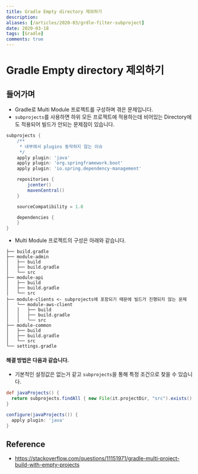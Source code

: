 ```yaml
---
title: Gradle Empty directory 제외하기
description: 
aliases: [/articles/2020-03/grdle-filter-subproject]
date: 2020-03-18
tags: [Gradle]
comments: true
---
```

# Gradle Empty directory 제외하기
## 들어가며
- Gradle로 Multi Module 프로젝트를 구성하며 겪은 문제입니다.
- `subprojects`를 사용하면 하위 모든 프로젝트에 적용하는데 비어있는 Directory에도 적용되어 빌드가 안되는 문제점이 있습니다.

```gradle
subprojects {
    /**
     * 내부에서 plugins 동작하지 않는 이슈
     */
    apply plugin: 'java'
    apply plugin: 'org.springframework.boot'
    apply plugin: 'io.spring.dependency-management'

    repositories {
        jcenter()
        mavenCentral()
    }

    sourceCompatibility = 1.8

    dependencies {
    }
}
```

- Multi Module 프로젝트의 구성은 아래와 같습니다.
```
├── build.gradle
├── module-admin
│   ├── build
│   ├── build.gradle
│   └── src
├── module-api
│   ├── build
│   ├── build.gradle
│   └── src
├── module-clients <- subprojects에 포함되기 때문에 빌드가 진행되지 않는 문제
│   └── module-aws-client
│   │   ├── build
│   │   ├── build.gradle
│   │   └── src
├── module-common
│   ├── build
│   ├── build.gradle
│   └── src
└── settings.gradle
```

#### 해결 방법은 다음과 같습니다.
- 기본적인 설정값은 없는거 같고 `subprojects`을 통해 특정 조건으로 찾을 수 있습니다.

```gradle
def javaProjects() {
  return subprojects.findAll { new File(it.projectDir, "src").exists() }
}

configure(javaProjects()) {
  apply plugin: 'java'
}
```


## Reference
- <https://stackoverflow.com/questions/11151971/gradle-multi-project-build-with-empty-projects>
